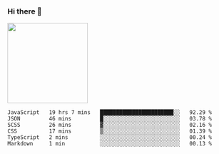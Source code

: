 ### Hi there 👋

<!--
**hwolf0610/hwolf0610** is a ✨ _special_ ✨ repository because its `README.md` (this file) appears on your GitHub profile.

Here are some ideas to get you started:

- 🔭 I’m currently working on ...
- 🌱 I’m currently learning ...
- 👯 I’m looking to collaborate on ...
- 🤔 I’m looking for help with ...
- 💬 Ask me about ...
- 📫 How to reach me: ...
- 😄 Pronouns: ...
- ⚡ Fun fact: ...
-->

<img height="180em" src="https://github-readme-stats.vercel.app/api?username=hwolf0610&show_icons=true&hide_border=true&&count_private=true&include_all_commits=true" />


<!--START_SECTION:waka-->

```text
JavaScript   19 hrs 7 mins   ███████████████████████░░   92.29 %
JSON         46 mins         █░░░░░░░░░░░░░░░░░░░░░░░░   03.78 %
SCSS         26 mins         ▓░░░░░░░░░░░░░░░░░░░░░░░░   02.16 %
CSS          17 mins         ▒░░░░░░░░░░░░░░░░░░░░░░░░   01.39 %
TypeScript   2 mins          ░░░░░░░░░░░░░░░░░░░░░░░░░   00.24 %
Markdown     1 min           ░░░░░░░░░░░░░░░░░░░░░░░░░   00.13 %
```

<!--END_SECTION:waka-->
